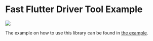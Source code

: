 # Fast Flutter Driver Tool Example
[![](https://github.com/tomaszpolanski/fast_flutter_driver/workflows/Analyze/badge.svg)](https://github.com/tomaszpolanski/fast_flutter_driver/actions?query=workflow%3A%22Analyze%22)

The example on how to use this library can be found in [the example](../../example/README.md).